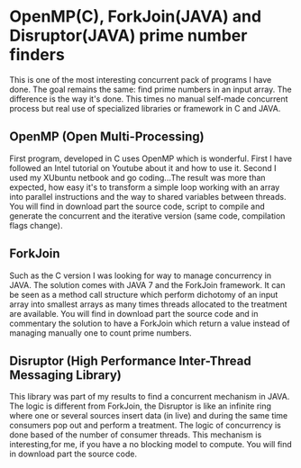 # OpenMP(C), ForkJoin(JAVA) and Disruptor(JAVA) prime number finders
This is one of the most interesting concurrent pack of programs I have done. The goal remains the same: find prime numbers in an input array. The difference is the way it's done. This times no manual self-made concurrent process but real use of specialized libraries or framework in C and JAVA.

## OpenMP (Open Multi-Processing)
First program, developed in C uses OpenMP which is wonderful. First I have followed an Intel tutorial on Youtube about it and how to use it. Second I used my XUbuntu netbook and go coding...The result was more than expected, how easy it's to transform a simple loop working with an array into parallel instructions and the way to shared variables between threads. You will find in download part the source code, script to compile and generate the concurrent and the iterative version (same code, compilation flags change).

## ForkJoin
Such as the C version I was looking for way to manage concurrency in JAVA. The solution comes with JAVA 7 and the ForkJoin framework. It can be seen as a method call structure which perform dichotomy of an input array into smallest arrays as many times threads allocated to the treatment are available. You will find in download part the source code and in commentary the solution to have a ForkJoin which return a value instead of managing manually one to count prime numbers.

## Disruptor (High Performance Inter-Thread Messaging Library)
This library was part of my results to find a concurrent mechanism in JAVA. The logic is different from ForkJoin, the Disruptor is like an infinite ring where one or several sources insert data (in live) and during the same time consumers pop out and perform a treatment. The logic of concurrency is done based of the number of consumer threads. This mechanism is interesting,for me, if you have a no blocking model to compute. You will find in download part the source code.

